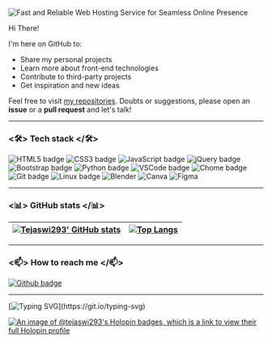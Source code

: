 
![Fast and Reliable Web Hosting Service for Seamless Online Presence](https://github.com/Tejaswi293/Tejaswi293/assets/141219119/c29b967a-aa92-4ad9-acb3-152ab4cd10b9)











Hi There!

I'm here on GitHub to:
- Share my personal projects
- Learn more about front-end technologies
- Contribute to third-party projects
- Get inspiration and new ideas


Feel free to visit [my repositories](https://github.com/Tejaswi293?tab=repositories). Doubts or suggestions, please open an **issue** or a **pull request** and let's talk!

---

### <🛠> Tech stack </🛠>

![HTML5 badge](https://img.shields.io/badge/HTML5-E34F26?style=for-the-badge&logo=html5&logoColor=white) ![CSS3 badge](https://img.shields.io/badge/CSS3-1572B6?style=for-the-badge&logo=css3&logoColor=white) ![JavaScript badge](https://img.shields.io/badge/JavaScript-323330?style=for-the-badge&logo=javascript&logoColor=F7DF1E) ![jQuery badge](https://img.shields.io/badge/jQuery-0769AD?style=for-the-badge&logo=jquery&logoColor=white) ![Bootstrap badge](https://img.shields.io/badge/Bootstrap-563D7C?style=for-the-badge&logo=bootstrap&logoColor=white) ![Python badge](https://img.shields.io/badge/Python-FFD43B?style=for-the-badge&logo=python&logoColor=blue) ![VSCode badge](https://img.shields.io/badge/Visual_Studio_Code-0078D4?style=for-the-badge&logo=visual%20studio%20code&logoColor=white) ![Chome badge](https://img.shields.io/badge/Google_chrome-4285F4?style=for-the-badge&logo=Google-chrome&logoColor=white) ![Git badge](https://img.shields.io/badge/GIT-F05032?style=for-the-badge&logo=git&logoColor=white) ![Linux badge](https://img.shields.io/badge/Linux-FCC624?style=for-the-badge&logo=linux&logoColor=black) ![Blender](https://img.shields.io/badge/blender-%23F5792A.svg?style=for-the-badge&logo=blender&logoColor=white) ![Canva](https://img.shields.io/badge/Canva-%2300C4CC.svg?style=for-the-badge&logo=Canva&logoColor=white) ![Figma](https://img.shields.io/badge/figma-%23F24E1E.svg?style=for-the-badge&logo=figma&logoColor=white)

---

### <📊> GitHub stats </📊>


[![Tejaswi293' GitHub stats](https://github-readme-stats.vercel.app/api?username=Tejaswi293&show_icons=true&theme=dark&text_color=fff&border_color=79ff97&hide_title=true)](https://github.com/Tejaswi293) | [![Top Langs](https://github-readme-stats.vercel.app/api/top-langs/?username=Tejaswi293&theme=dark&text_color=fff&border_color=79ff97&layout=compact)](https://github.com/Tejaswi293) 
| ----------- | ------------ |

---

### <📫> How to reach me </📫>

[![Github badge](https://img.shields.io/badge/Tejaswi293-100000?style=for-the-badge&logo=github&logoColor=white)](https://github.com/Tejaswi293) 

---

[![Typing SVG](https://readme-typing-svg.herokuapp.com?font=Ubuntu&color=%230EAA20&vCenter=true&lines=Thanks+for+visiting!+Please+drop+by+again!)](https://git.io/typing-svg)
<!---
Tejaswi293/Tejaswi293 is a ✨ special ✨ repository because its `README.md` (this file) appears on your GitHub profile.
You can click the Preview link to take a look at your changes.
--->
[![An image of @tejaswi293's Holopin badges, which is a link to view their full Holopin profile](https://holopin.me/tejaswi293)](https://holopin.io/@tejaswi293)
